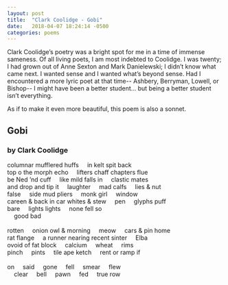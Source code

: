 ```yaml
---
layout: post
title:  "Clark Coolidge - Gobi"
date:   2018-04-07 18:24:14 -0500
categories: poems
---
```


Clark Coolidge’s poetry was a bright spot for me in a time of immense sameness. Of all living poets, I am most indebted to Coolidge. I was twenty; I had grown out of Anne Sexton and Mark Danielewski; I didn’t know what came next. I wanted sense and I wanted what’s beyond sense. Had I encountered a more lyric poet at that time-- Ashbery, Berryman, Lowell, or Bishop-- I might have been a better student… but being a better student isn’t everything. 

As if to make it even more beautiful, this poem is also a sonnet.

## Gobi
### by Clark Coolidge

columnar mufflered huffs &nbsp;&nbsp;&nbsp; in kelt spit back<br> 
top o the morph echo &nbsp;&nbsp;&nbsp; lifters chaff chapters flue<br> 
be Ned ’nd cuff &nbsp;&nbsp;&nbsp; like mild falls in &nbsp;&nbsp;&nbsp; clastic mates<br> 
and drop and tip it &nbsp;&nbsp;&nbsp; laughter &nbsp;&nbsp;&nbsp; mad calfs  &nbsp;&nbsp;&nbsp; lies & nut<br> 
false &nbsp;&nbsp;&nbsp; side mud pliers &nbsp;&nbsp;&nbsp; monk girl &nbsp;&nbsp;&nbsp; window<br> 
careen & back in car whites & stew &nbsp;&nbsp;&nbsp; pen &nbsp;&nbsp;&nbsp; glyphs puff<br> 
bare &nbsp;&nbsp;&nbsp; lights lights &nbsp;&nbsp;&nbsp; none fell so<br> 
&nbsp;&nbsp;&nbsp; good bad<br> 
<br> 
rotten &nbsp;&nbsp;&nbsp; onion owl & morning &nbsp;&nbsp;&nbsp; meow &nbsp;&nbsp;&nbsp; cars & pin home<br> 
rat flange &nbsp;&nbsp;&nbsp; a runner nearing recent sinter &nbsp;&nbsp;&nbsp; Elba<br> 
ovoid of fat block &nbsp;&nbsp;&nbsp; calcium &nbsp;&nbsp;&nbsp; wheat &nbsp;&nbsp;&nbsp; rims<br> 
pinch &nbsp;&nbsp;&nbsp; pints &nbsp;&nbsp;&nbsp; tile ape ketch &nbsp;&nbsp;&nbsp; rent or ramp if<br> 
<br>
on &nbsp;&nbsp;&nbsp; said &nbsp;&nbsp;&nbsp; gone &nbsp;&nbsp;&nbsp; fell &nbsp;&nbsp;&nbsp; smear &nbsp;&nbsp;&nbsp; flew<br> 
 &nbsp;&nbsp;&nbsp; clear &nbsp;&nbsp;&nbsp; bell &nbsp;&nbsp;&nbsp; pawn &nbsp;&nbsp;&nbsp; fed &nbsp;&nbsp;&nbsp; true row<br> 
